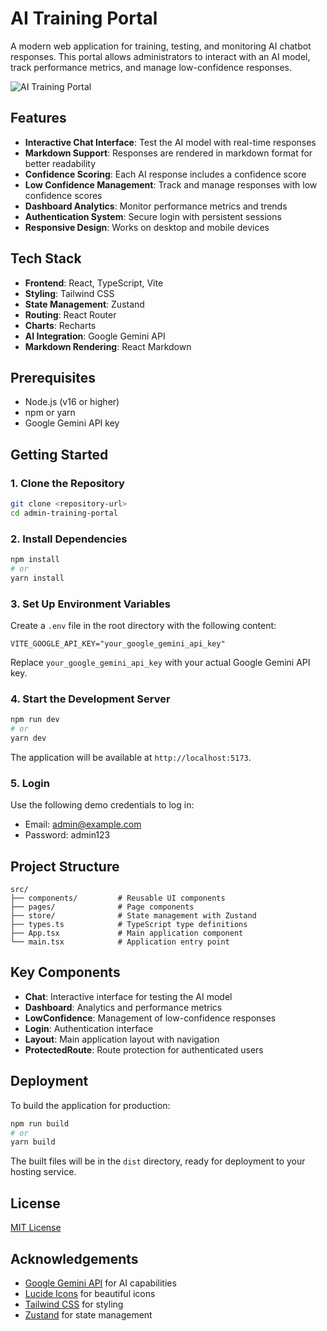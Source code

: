 # AI Training Portal

A modern web application for training, testing, and monitoring AI chatbot responses. This portal allows administrators to interact with an AI model, track performance metrics, and manage low-confidence responses.

![AI Training Portal](https://via.placeholder.com/800x400?text=AI+Training+Portal)

## Features

- **Interactive Chat Interface**: Test the AI model with real-time responses
- **Markdown Support**: Responses are rendered in markdown format for better readability
- **Confidence Scoring**: Each AI response includes a confidence score
- **Low Confidence Management**: Track and manage responses with low confidence scores
- **Dashboard Analytics**: Monitor performance metrics and trends
- **Authentication System**: Secure login with persistent sessions
- **Responsive Design**: Works on desktop and mobile devices

## Tech Stack

- **Frontend**: React, TypeScript, Vite
- **Styling**: Tailwind CSS
- **State Management**: Zustand
- **Routing**: React Router
- **Charts**: Recharts
- **AI Integration**: Google Gemini API
- **Markdown Rendering**: React Markdown

## Prerequisites

- Node.js (v16 or higher)
- npm or yarn
- Google Gemini API key

## Getting Started

### 1. Clone the Repository

```bash
git clone <repository-url>
cd admin-training-portal
```

### 2. Install Dependencies

```bash
npm install
# or
yarn install
```

### 3. Set Up Environment Variables

Create a `.env` file in the root directory with the following content:

```
VITE_GOOGLE_API_KEY="your_google_gemini_api_key"
```

Replace `your_google_gemini_api_key` with your actual Google Gemini API key.

### 4. Start the Development Server

```bash
npm run dev
# or
yarn dev
```

The application will be available at `http://localhost:5173`.

### 5. Login

Use the following demo credentials to log in:

- Email: admin@example.com
- Password: admin123

## Project Structure

```
src/
├── components/         # Reusable UI components
├── pages/              # Page components
├── store/              # State management with Zustand
├── types.ts            # TypeScript type definitions
├── App.tsx             # Main application component
└── main.tsx            # Application entry point
```

## Key Components

- **Chat**: Interactive interface for testing the AI model
- **Dashboard**: Analytics and performance metrics
- **LowConfidence**: Management of low-confidence responses
- **Login**: Authentication interface
- **Layout**: Main application layout with navigation
- **ProtectedRoute**: Route protection for authenticated users

## Deployment

To build the application for production:

```bash
npm run build
# or
yarn build
```

The built files will be in the `dist` directory, ready for deployment to your hosting service.

## License

[MIT License](LICENSE)

## Acknowledgements

- [Google Gemini API](https://ai.google.dev/) for AI capabilities
- [Lucide Icons](https://lucide.dev/) for beautiful icons
- [Tailwind CSS](https://tailwindcss.com/) for styling
- [Zustand](https://github.com/pmndrs/zustand) for state management
